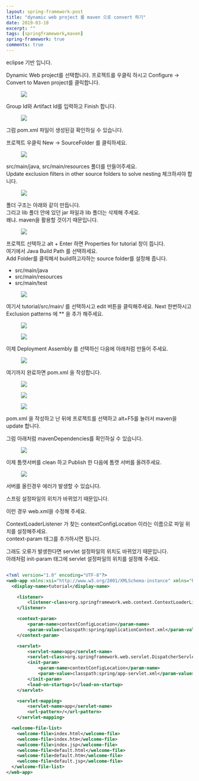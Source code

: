```yaml
---
layout: spring-framework-post
title: "dynamic web project 를 maven 으로 convert 하기"
date: 2019-03-18
excerpt: ""
tags: [springframework,maven]
spring-framework: true
comments: true
---
```


eclipse 기반 입니다.  

Dynamic Web project를 선택합니다.
프로젝트를 우클릭 하시고 Configure -> Convert to Maven project를 클릭합니다.
<figure>
	<a href="https://github.com/ixtears23/img/blob/master/convert01.png?raw=true">
  <img src="https://github.com/ixtears23/img/blob/master/convert01.png?raw=true"></a>
</figure>

Group Id와 Artifact Id를 입력하고 Finish 합니다.  

<figure>
	<a href="https://github.com/ixtears23/img/blob/master/convert02.png?raw=true">
  <img src="https://github.com/ixtears23/img/blob/master/convert02.png?raw=true"></a>
</figure>
그럼 pom.xml 파일이 생성된걸 확인하실 수 있습니다.  


프로젝트 우클릭 New -> SourceFolder 를 클릭하세요.  

<figure>
	<a href="https://github.com/ixtears23/img/blob/master/convert03.png?raw=true">
  <img src="https://github.com/ixtears23/img/blob/master/convert03.png?raw=true"></a>
</figure>

src/main/java, src/main/resources 폴더를 만들어주세요.  
Update exclusion filters in other source folders to solve nesting
체크하셔야 합니다.  

<figure>
	<a href="https://github.com/ixtears23/img/blob/master/convert04.png?raw=true">
  <img src="https://github.com/ixtears23/img/blob/master/convert04.png?raw=true"></a>
</figure>


폴더 구조는 아래와 같이 만듭니다.  
그리고 lib 폴더 안에 있던 jar 파일과 lib 폴더는 삭제해 주세요.  
왜냐. maven을 활용할 것이기 때문입니다.  

<figure>
	<a href="https://github.com/ixtears23/img/blob/master/convert05.png?raw=true">
  <img src="https://github.com/ixtears23/img/blob/master/convert05.png?raw=true"></a>
</figure>

프로젝트 선택하고 alt + Enter 하면 Properties for tutorial 창이 뜹니다.  
여기에서 Java Build Path 를 선택하세요.  
Add Folder를 클릭해서 build하고자하는 source folder를 설정해 줍니다.  
 - src/main/java  
 - src/main/resources  
 - src/main/test  


<figure>
	<a href="https://github.com/ixtears23/img/blob/master/convert06.png?raw=true">
  <img src="https://github.com/ixtears23/img/blob/master/convert06.png?raw=true"></a>
</figure>

여기서 tutorial/src/main/ 를 선택하시고 edit 버튼을 클릭해주세요.
Next 한번하시고 Exclusion patterns 에 ** 을 추가 해주세요.  



<figure>
	<a href="https://github.com/ixtears23/img/blob/master/convert07.png?raw=true">
  <img src="https://github.com/ixtears23/img/blob/master/convert07.png?raw=true"></a>
</figure>



<figure>
	<a href="https://github.com/ixtears23/img/blob/master/convert08.png?raw=true">
  <img src="https://github.com/ixtears23/img/blob/master/convert08.png?raw=true"></a>
</figure>


이제 Deployment Assembly 를 선택하신 다음에 아래처럼 만들어 주세요.  

<figure>
	<a href="https://github.com/ixtears23/img/blob/master/convert09.png?raw=true">
  <img src="https://github.com/ixtears23/img/blob/master/convert09.png?raw=true"></a>
</figure>


여기까지 완료하면 pom.xml 을 작성합니다.  

<figure>
	<a href="https://github.com/ixtears23/img/blob/master/convert10.png?raw=true">
  <img src="https://github.com/ixtears23/img/blob/master/convert10.png?raw=true"></a>
</figure>
<figure>
	<a href="https://github.com/ixtears23/img/blob/master/convert11.png?raw=true">
  <img src="https://github.com/ixtears23/img/blob/master/convert11.png?raw=true"></a>
</figure>
<figure>
	<a href="https://github.com/ixtears23/img/blob/master/convert12.png?raw=true">
  <img src="https://github.com/ixtears23/img/blob/master/convert12.png?raw=true"></a>
</figure>

pom.xml 을 작성하고 난 뒤에 프로젝트를 선택하고 alt+F5를 눌러서 maven을 update 합니다.  

그럼 아래처럼 mavenDependencies를 확인하실 수 있습니다.  

<figure>
	<a href="https://github.com/ixtears23/img/blob/master/convert13_1.png?raw=true">
  <img src="https://github.com/ixtears23/img/blob/master/convert13_1.png?raw=true"></a>
</figure>

이제 톰캣서버를 clean 하고 Publish 한 다음에 톰캣 서버를 올려주세요.  

<figure>
	<a href="https://github.com/ixtears23/img/blob/master/convert14_1.png?raw=true">
  <img src="https://github.com/ixtears23/img/blob/master/convert14_1.png?raw=true"></a>
</figure>

서버를 올린경우 에러가 발생할 수 있습니다.  

스프링 설정파일의 위치가 바뀌었기 때문입니다.  

이런 경우 web.xml을 수정해 주세요.  

ContextLoaderListener 가 찾는 contextConfigLocation 이라는 이름으로 파일 위치를 설정해주세요.  
context-param 태그를 추가하시면 됩니다.  

그래도 오류가 발생한다면 servlet 설정파일의 위치도 바뀌었기 때문입니다.  
아래처럼 init-param 태그에 servlet 설정파일의 위치를 설정해 주세요.  


~~~xml

<?xml version="1.0" encoding="UTF-8"?>
<web-app xmlns:xsi="http://www.w3.org/2001/XMLSchema-instance" xmlns="http://java.sun.com/xml/ns/javaee" xsi:schemaLocation="http://java.sun.com/xml/ns/javaee http://java.sun.com/xml/ns/javaee/web-app_3_0.xsd" version="3.0">
  <display-name>tutorial</display-name>

    <listener>
        <listener-class>org.springframework.web.context.ContextLoaderListener</listener-class>
    </listener>

    <context-param>
    	<param-name>contextConfigLocation</param-name>
    	<param-value>classpath:spring/applicationContext.xml</param-value>
    </context-param>

    <servlet>
        <servlet-name>app</servlet-name>
        <servlet-class>org.springframework.web.servlet.DispatcherServlet</servlet-class>
        <init-param>
        	<param-name>contextConfigLocation</param-name>
        	<param-value>classpath:spring/app-servlet.xml</param-value>
        </init-param>
        <load-on-startup>1</load-on-startup>
    </servlet>

    <servlet-mapping>
        <servlet-name>app</servlet-name>
        <url-pattern>/</url-pattern>
    </servlet-mapping>

  <welcome-file-list>
    <welcome-file>index.html</welcome-file>
    <welcome-file>index.htm</welcome-file>
    <welcome-file>index.jsp</welcome-file>
    <welcome-file>default.html</welcome-file>
    <welcome-file>default.htm</welcome-file>
    <welcome-file>default.jsp</welcome-file>
  </welcome-file-list>
</web-app>
~~~
